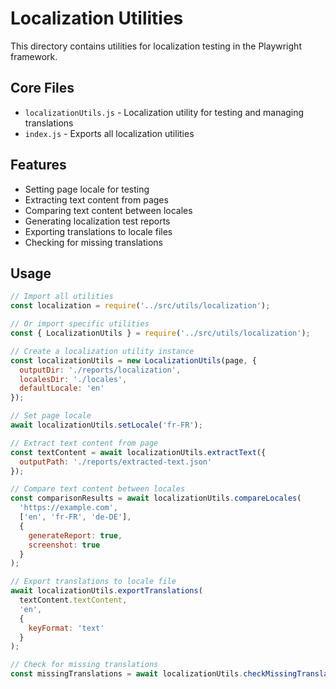# Localization Utilities

This directory contains utilities for localization testing in the Playwright framework.

## Core Files

- `localizationUtils.js` - Localization utility for testing and managing translations
- `index.js` - Exports all localization utilities

## Features

- Setting page locale for testing
- Extracting text content from pages
- Comparing text content between locales
- Generating localization test reports
- Exporting translations to locale files
- Checking for missing translations

## Usage

```javascript
// Import all utilities
const localization = require('../src/utils/localization');

// Or import specific utilities
const { LocalizationUtils } = require('../src/utils/localization');

// Create a localization utility instance
const localizationUtils = new LocalizationUtils(page, {
  outputDir: './reports/localization',
  localesDir: './locales',
  defaultLocale: 'en'
});

// Set page locale
await localizationUtils.setLocale('fr-FR');

// Extract text content from page
const textContent = await localizationUtils.extractText({
  outputPath: './reports/extracted-text.json'
});

// Compare text content between locales
const comparisonResults = await localizationUtils.compareLocales(
  'https://example.com',
  ['en', 'fr-FR', 'de-DE'],
  {
    generateReport: true,
    screenshot: true
  }
);

// Export translations to locale file
await localizationUtils.exportTranslations(
  textContent.textContent,
  'en',
  {
    keyFormat: 'text'
  }
);

// Check for missing translations
const missingTranslations = await localizationUtils.checkMissingTranslations();
```